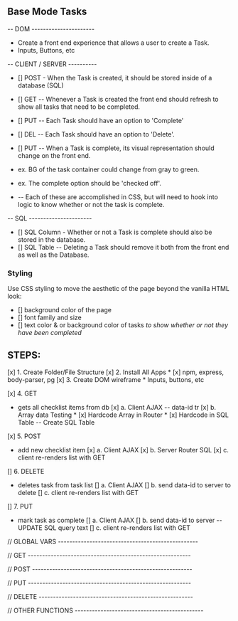 ## Base Mode Tasks

-- DOM ----------------------
* Create a front end experience that allows a user to create a Task.
* Inputs, Buttons, etc

-- CLIENT / SERVER ----------
* [] POST - When the Task is created, it should be stored inside of a database (SQL)
* [] GET -- Whenever a Task is created the front end should refresh to show all tasks that need to be completed.
* [] PUT -- Each Task should have an option to 'Complete'
* [] DEL -- Each Task should have an option to 'Delete'.

* [] PUT -- When a Task is complete, its visual representation should change on the front end. 
* ex. BG of the task container could change from gray to green. 
* ex. The complete option should be  'checked off'. 
* -- Each of these are accomplished in CSS, but will need to hook into logic to know whether or not the task is complete.

-- SQL ----------------------
* [] SQL Column - Whether or not a Task is complete should also be stored in the database.
* [] SQL Table -- Deleting a Task should remove it both from the front end as well as the Database.



### Styling

Use CSS styling to move the aesthetic of the page beyond the vanilla HTML look:
  - [] background color of the page
  - [] font family and size
  - [] text color & or background color of tasks *to show whether or not they have been completed*


  ## STEPS: 

[x] 1. Create Folder/File Structure
[x] 2. Install All Apps
    * [x] npm, express, body-parser, pg
[x] 3. Create DOM wireframe
    * Inputs, buttons, etc

[x] 4. GET 
* gets all checklist items from db
    [x] a. Client AJAX
        -- data-id tr
    [x] b. Array data Testing
        * [x] Hardcode Array in Router
        * [x] Hardcode in SQL Table
        -- Create SQL Table

[x] 5. POST
* add new checklist item
    [x] a. Client AJAX 
    [x] b. Server Router SQL
    [x] c. client re-renders list with GET

[] 6. DELETE
* deletes task from task list
    [] a. Client AJAX
    [] b. send data-id to server to delete
    [] c. client re-renders list with GET

[] 7. PUT
* mark task as complete 
    [] a. Client AJAX
    [] b. send data-id to server
        -- UPDATE SQL query text
    [] c. client re-renders list with GET


    
// GLOBAL VARS -------------------------------------------------

// GET ---------------------------------------------------------

// POST --------------------------------------------------------

// PUT ---------------------------------------------------------

// DELETE ------------------------------------------------------

// OTHER FUNCTIONS ---------------------------------------------